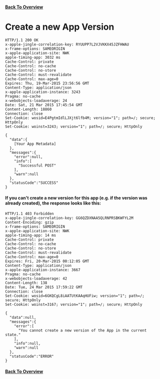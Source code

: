 #### [Back To Overview](https://github.com/fastlane/itc-api-docs/)

# Create a new App Version

```
HTTP/1.1 200 OK
x-apple-jingle-correlation-key: RYUUPP7L2VJVKKX45JZFHWAU
x-frame-options: SAMEORIGIN
x-apple-application-site: NWK
apple-timing-app: 3032 ms
Cache-Control: private
Cache-Control: no-cache
Cache-Control: no-store
Cache-Control: must-revalidate
Cache-Control: max-age=0
Expires: Thu, 19-Mar-2015 23:56:56 GMT
Content-Type: application/json
x-apple-application-instance: 3243
Pragma: no-cache
x-webobjects-loadaverage: 24
Date: Sat, 21 Mar 2015 17:45:54 GMT
Content-Length: 18860
Connection: close
Set-Cookie: wosid=E4PgtmIdlLJXjt6lfb4M; version="1"; path=/; secure; HttpOnly
Set-Cookie: woinst=3243; version="1"; path=/; secure; HttpOnly

{
  "data":{
    [Your App Metadata]
  },
  "messages":{
    "error":null,
    "info":[
      "Successful POST"
    ],
    "warn":null
  },
  "statusCode":"SUCCESS"
}
```

#### If you can't create a new version for this app (e.g. if the version was already created), the response looks like this:

```
HTTP/1.1 403 Forbidden
x-apple-jingle-correlation-key: GG6QZDXNAA5QLRNPRSBKWFYL2M
Content-Encoding: gzip
x-frame-options: SAMEORIGIN
x-apple-application-site: NWK
apple-timing-app: 14 ms
Cache-Control: private
Cache-Control: no-cache
Cache-Control: no-store
Cache-Control: must-revalidate
Cache-Control: max-age=0
Expires: Fri, 20-Mar-2015 00:12:05 GMT
Content-Type: application/json
x-apple-application-instance: 3667
Pragma: no-cache
x-webobjects-loadaverage: 42
Content-Length: 138
Date: Tue, 24 Mar 2015 17:59:22 GMT
Connection: close
Set-Cookie: wosid=6GKQCgL8iAATUtKAAqHUFiw; version="1"; path=/; secure; HttpOnly
Set-Cookie: woinst=3167; version="1"; path=/; secure; HttpOnly

{
  "data":null,
  "messages":{
    "error":[
      "You cannot create a new version of the App in the current state."
    ],
    "info":null,
    "warn":null
  },
  "statusCode":"ERROR"
}
```

#### [Back To Overview](https://github.com/fastlane/itc-api-docs/)